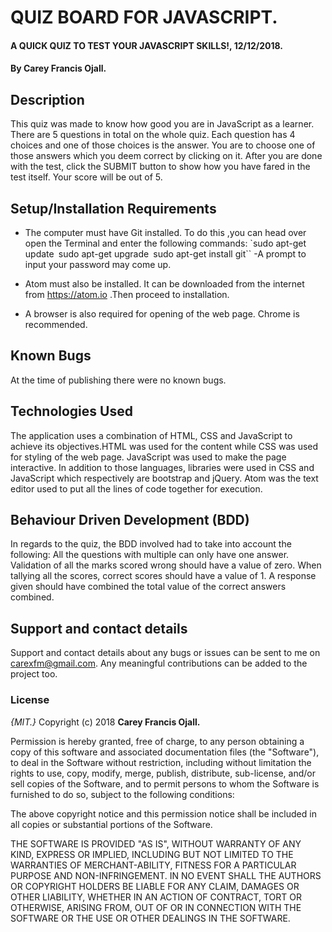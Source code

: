 # QUIZ BOARD FOR JAVASCRIPT.
#### A QUICK QUIZ TO TEST YOUR JAVASCRIPT SKILLS!, 12/12/2018.
#### By **Carey Francis Ojall.**
## Description
This quiz was made to know how good you are in JavaScript as a learner. There are 5 questions in total on the whole quiz. Each question has 4 choices and one of those choices is the answer. You are to choose one of those answers which you deem correct by clicking on it. After you are done with the test, click the SUBMIT button to show how you have fared in the test itself. Your score will be out of 5.

## Setup/Installation Requirements
* The computer must have Git installed. To do this ,you can head over open the Terminal and enter the following commands:
             `sudo apt-get update``
              ``sudo apt-get upgrade``
               ``sudo apt-get install git``
             -A prompt to input your password may come up.

* Atom must also be installed. It can be downloaded from the internet from https://atom.io .Then proceed to installation.
* A browser is also required for opening of the web page. Chrome is recommended.

## Known Bugs
At the time of publishing there were no known bugs.

## Technologies Used
The application uses a combination of HTML, CSS and JavaScript to achieve its objectives.HTML was used for the content while CSS was used for styling of the web page. JavaScript was used to make the page interactive.
In addition to those languages, libraries were used in CSS and JavaScript which respectively are bootstrap and jQuery.
Atom was the text editor used to put all the lines of code together for execution.

## Behaviour Driven Development (BDD)
In regards to the quiz, the BDD involved had to take into account the following:
All the questions with multiple can only have one answer.
Validation of all the marks scored wrong should have a value of zero.
When tallying all the scores, correct scores should have a value of 1. 
A response  given should have combined the total value of the correct answers combined.

## Support and contact details
Support and contact details about any bugs or issues can be sent to me on carexfm@gmail.com. Any meaningful contributions can be added to the project too.

### License
*{MIT.}*
Copyright (c) 2018 **Carey Francis Ojall.**

Permission is hereby granted, free of charge, to any person obtaining a copy of this software and associated documentation files (the "Software"), to deal in the Software without restriction, including without limitation the rights to use, copy, modify, merge, publish, distribute, sub-license, and/or sell copies of the Software, and to permit persons to whom the Software is furnished to do so, subject to the following conditions:

The above copyright notice and this permission notice shall be included in all copies or substantial portions of the Software.

THE SOFTWARE IS PROVIDED "AS IS", WITHOUT WARRANTY OF ANY KIND, EXPRESS OR IMPLIED, INCLUDING BUT NOT LIMITED TO THE WARRANTIES OF MERCHANT-ABILITY, FITNESS FOR A PARTICULAR PURPOSE AND NON-INFRINGEMENT. IN NO EVENT SHALL THE AUTHORS OR COPYRIGHT HOLDERS BE LIABLE FOR ANY CLAIM, DAMAGES OR OTHER LIABILITY, WHETHER IN AN ACTION OF CONTRACT, TORT OR OTHERWISE, ARISING FROM, OUT OF OR IN CONNECTION WITH THE SOFTWARE OR THE USE OR OTHER DEALINGS IN THE SOFTWARE.
